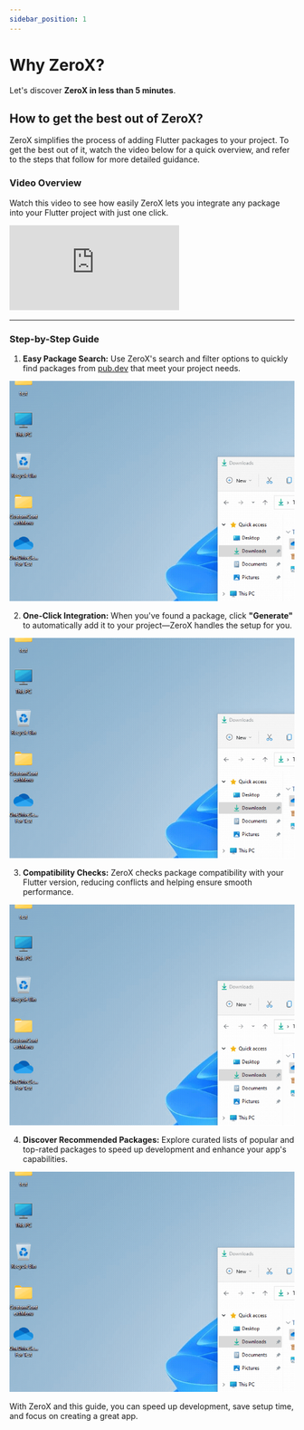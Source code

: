 ```yaml
---
sidebar_position: 1
---
```


# Why ZeroX?

Let's discover **ZeroX in less than 5 minutes**.

## How to get the best out of ZeroX?

ZeroX simplifies the process of adding Flutter packages to your project. To get the best out of it, watch the video below for a quick overview, and refer to the steps that follow for more detailed guidance.


### Video Overview

Watch this video to see how easily ZeroX lets you integrate any package into your Flutter project with just one click.

<div style={{ position : 'relative', paddingBottom : '56.25%', height : '0' }}><iframe style={{ position : 'absolute', top : '0', left : '0', width : '100%', height : '100%' }} width="560" height="315" src="https://www.youtube-nocookie.com/embed/F7WKovEFdnw" title="YouTube video player" frameborder="0" allow="accelerometer; autoplay; clipboard-write; encrypted-media; gyroscope; picture-in-picture" allowfullscreen></iframe></div>

---

### Step-by-Step Guide 

1. **Easy Package Search:** Use ZeroX's search and filter options to quickly find packages from [pub.dev](https://pub.dev) that meet your project needs.

![Locale Dropdown](./img/sample-gif.gif)

2. **One-Click Integration:** When you've found a package, click <b>"Generate"</b> to automatically add it to your project—ZeroX handles the setup for you.

![Locale Dropdown](./img/sample-gif.gif)

3. **Compatibility Checks:** ZeroX checks package compatibility with your Flutter version, reducing conflicts and helping ensure smooth performance.

![Locale Dropdown](./img/sample-gif.gif)

4. **Discover Recommended Packages:** Explore curated lists of popular and top-rated packages to speed up development and enhance your app's capabilities.

![Locale Dropdown](./img/sample-gif.gif)


With ZeroX and this guide, you can speed up development, save setup time, and focus on creating a great app.

